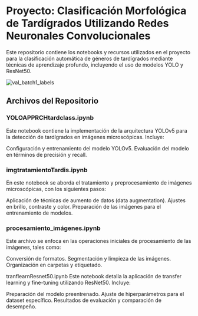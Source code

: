 # Proyecto: Clasificación Morfológica de Tardígrados Utilizando Redes Neuronales Convolucionales
Este repositorio contiene los notebooks y recursos utilizados en el proyecto para la clasificación automática de géneros de tardígrados mediante técnicas de aprendizaje profundo, incluyendo el uso de modelos YOLO y ResNet50.

![val_batch1_labels](https://github.com/user-attachments/assets/2cd2fed8-d809-4daa-8501-4f499bdea47b)



## Archivos del Repositorio
### YOLOAPPRCHtardclass.ipynb
Este notebook contiene la implementación de la arquitectura YOLOv5 para la detección de tardígrados en imágenes microscópicas. Incluye:

Configuración y entrenamiento del modelo YOLOv5.
Evaluación del modelo en términos de precisión y recall.

### imgtratamientoTardis.ipynb
En este notebook se aborda el tratamiento y preprocesamiento de imágenes microscópicas, con los siguientes pasos:

Aplicación de técnicas de aumento de datos (data augmentation).
Ajustes en brillo, contraste y color.
Preparación de las imágenes para el entrenamiento de modelos.


### procesamiento_imágenes.ipynb
Este archivo se enfoca en las operaciones iniciales de procesamiento de las imágenes, tales como:

Conversión de formatos.
Segmentación y limpieza de las imágenes.
Organización en carpetas y etiquetado.


tranflearnResnet50.ipynb
Este notebook detalla la aplicación de transfer learning y fine-tuning utilizando ResNet50. Incluye:

Preparación del modelo preentrenado.
Ajuste de hiperparámetros para el dataset específico.
Resultados de evaluación y comparación de desempeño.
